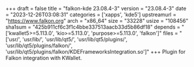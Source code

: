 +++
draft = false
title = "falkon-kde 23.08.4-3"
version = "23.08.4-3"
date = "2023-12-26T03:08:31"
categories = ['xapps', 'kde5']
upstreamurl = "https://www.falkon.org"
arch = "x86_64"
size = "33228"
usize = "108456"
sha1sum = "425b911cf6c3f1c4bbe337513aacb33d5b86df18"
depends = "['kwallet5>=5.113.0', 'kio>=5.113.0', 'purpose>=5.113.0', 'falkon']"
files = "['usr/', 'usr/lib/', 'usr/lib/qt5/', 'usr/lib/qt5/plugins/', 'usr/lib/qt5/plugins/falkon/', 'usr/lib/qt5/plugins/falkon/KDEFrameworksIntegration.so']"
+++
Plugin for Falkon integration with KWallet.